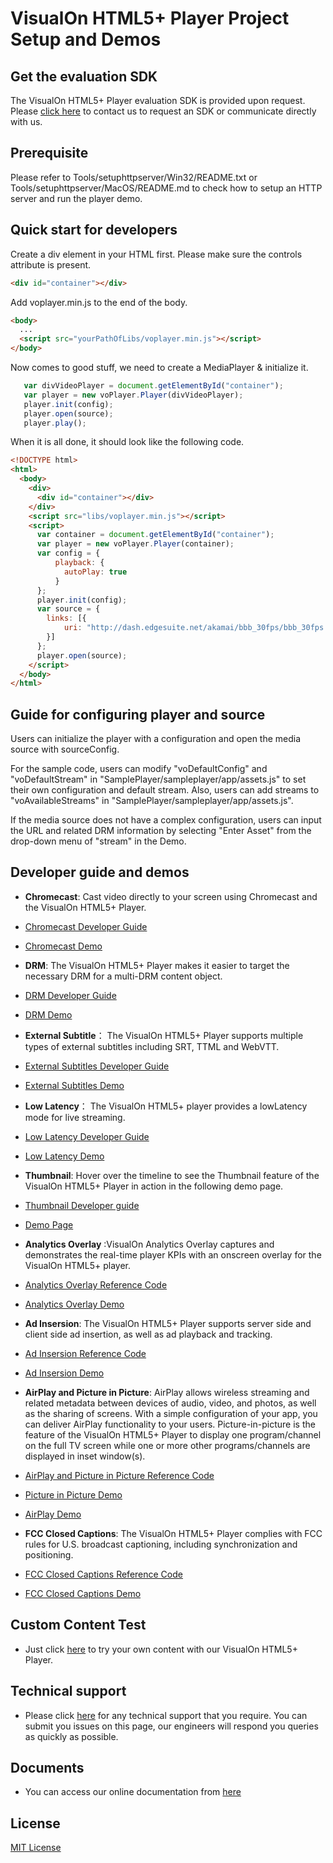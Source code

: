 # VisualOn HTML5+ Player Project Setup and Demos

## Get the evaluation SDK
The VisualOn HTML5+ Player evaluation SDK is provided upon request. Please [click here](https://www.visualon.com/index.php/contact) to contact us to request an SDK or communicate directly with us.

## Prerequisite
Please refer to Tools/setuphttpserver/Win32/README.txt or Tools/setuphttpserver/MacOS/README.md to check how to setup an HTTP
server and run the player demo.


## Quick start for developers
Create a div element in your HTML first. Please make sure the controls attribute is present.
```html
<div id="container"></div>
```
Add voplayer.min.js to the end of the body.
```html
<body>
  ...
  <script src="yourPathOfLibs/voplayer.min.js"></script>
</body>
```
Now comes to good stuff, we need to create a MediaPlayer & initialize it.
```js
   var divVideoPlayer = document.getElementById("container");
   var player = new voPlayer.Player(divVideoPlayer);
   player.init(config);
   player.open(source);
   player.play();
```
When it is all done, it should look like the following code.
```html
<!DOCTYPE html>
<html>
  <body>
    <div>
      <div id="container"></div>
    </div>
    <script src="libs/voplayer.min.js"></script>
    <script>
      var container = document.getElementById("container");
      var player = new voPlayer.Player(container);
      var config = {
          playback: {
            autoPlay: true
          }
      };
      player.init(config);
      var source = {
        links: [{
            uri: "http://dash.edgesuite.net/akamai/bbb_30fps/bbb_30fps.mpd"
        }]
      };
      player.open(source);
    </script>
  </body>
</html>
```
## Guide for configuring player and source
Users can initialize the player with a configuration and open the media source with sourceConfig. 

For the sample code, users can modify "voDefaultConfig" and "voDefaultStream" in "SamplePlayer/sampleplayer/app/assets.js"
to set their own configuration and default stream. Also, users can add streams to "voAvailableStreams" in
"SamplePlayer/sampleplayer/app/assets.js".

If the media source does not have a complex configuration, users can input the URL and related DRM information 
by selecting "Enter Asset" from the drop-down menu of "stream" in the Demo.



## Developer guide and demos


- **Chromecast**: Cast video directly to your screen using Chromecast and the VisualOn HTML5+ Player. 
- [Chromecast Developer Guide](/chromecast)
- [Chromecast Demo](https://www.visualon.com/index.php/html5demo/?demo=chromecast)

- **DRM**: The VisualOn HTML5+ Player makes it easier to target the necessary DRM for a multi-DRM content object. 
- [DRM Developer Guide](/drm) 
- [DRM Demo](https://www.visualon.com/index.php/html5demo/?demo=drm)

-  **External Subtitle**： The VisualOn HTML5+ Player supports multiple types of external subtitles including SRT, TTML and WebVTT. 
- [External Subtitles Developer Guide](/external-subtitle)
- [External Subtitles Demo](https://www.visualon.com/index.php/html5demo/?demo=external-subtitle)

- **Low Latency**： The VisualOn HTML5+ player provides a lowLatency mode for live streaming.   
- [Low Latency Developer Guide](/low-latency)
- [Low Latency Demo](https://www.visualon.com/index.php/html5demo/?demo=low-latency)


- **Thumbnail**: Hover over the timeline to see the Thumbnail feature of the VisualOn HTML5+ Player in action in the following demo page. 
- [Thumbnail Developer guide](/webvtt-thumbnails)
- [Demo Page](https://www.visualon.com/index.php/html5demo/?demo=webvtt-thumbnails)


- **Analytics Overlay** :VisualOn Analytics Overlay captures and demonstrates the real-time player KPIs with an onscreen overlay for the VisualOn HTML5+ player. 
- [Analytics Overlay Reference Code](/analytics-overlay)
- [Analytics Overlay Demo](https://www.visualon.com/index.php/html5demo/?demo=analytics-overlay)

- **Ad Insersion**: The VisualOn HTML5+ Player supports server side and client side ad insertion, as well as ad playback and tracking.
- [Ad Insersion Reference Code](/ad-insertion)
- [Ad Insersion Demo](https://www.visualon.com/index.php/html5demo/?demo=a_d_s)

- **AirPlay and Picture in Picture**: AirPlay allows wireless streaming and related metadata between devices of audio, video, and photos, as well as the sharing of screens. With a simple configuration of your app, you can deliver AirPlay functionality to your users. Picture-in-picture is the feature of the VisualOn HTML5+ Player to display one program/channel on the full TV screen while one or more other programs/channels are displayed in inset window(s).
- [AirPlay and Picture in Picture Reference Code ](/airplay-and-picture-in-picture)
- [Picture in Picture Demo](https://www.visualon.com/index.php/html5demo/?demo=picture-in-picture)
- [AirPlay Demo](https://www.visualon.com/index.php/html5demo/?demo=airplay)


- **FCC Closed Captions**: The VisualOn HTML5+ Player complies with FCC rules for U.S. broadcast captioning, including synchronization and positioning.
-  [FCC Closed Captions Reference Code](/fcc)
-  [FCC Closed Captions Demo](https://www.visualon.com/index.php/html5demo/?demo=fcc)


## Custom Content Test
- Just click [here](https://www.visualon.com/index.php/html5demo/?demo=hls-and-dash) to try your own content with our VisualOn HTML5+ Player.


## Technical support
- Please click [here](https://github.com/visualon-inc/visualon-html5-demos/issues) for any technical support that you require. You can submit you issues on this page, our engineers will respond you queries as quickly as possible.


## Documents
- You can access our online documentation from [here](https://www.visualon.com/index.php/developer/)

## License
[MIT License](/LICENSE)
